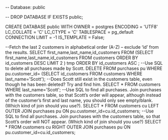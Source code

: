 -- Database: public

-- DROP DATABASE IF EXISTS public;

CREATE DATABASE public
    WITH
    OWNER = postgres
    ENCODING = 'UTF8'
    LC_COLLATE = 'C'
    LC_CTYPE = 'C'
    TABLESPACE = pg_default
    CONNECTION LIMIT = -1
    IS_TEMPLATE = False;
	
--Fetch the last 2 customers in alphabetical order (A-Z) – exclude ‘id’ from the results.
SELECT first_name,last_name,id_customers FROM (SELECT first_name,last_name,id_customers FROM customers ORDER BY id_customers DESC LIMIT 2 ) tmp ORDER BY id_customers ASC  ;
--Use SQL to delete all purchases made by Scott.
DELETE FROM purchases pu WHERE pu.customer_id= (SELECT id_customers FROM customers WHERE last_name='Scott');
--Does Scott still exist in the customers table, even though he has been deleted? Try and find him.
SELECT * FROM customers WHERE last_name='Scott';
--Use SQL to find all purchases. Join purchases with the customers table, so that Scott’s order will appear, although instead of the customer’s first and last name, you should only see empty/blank. (Which kind of join should you use?).
SELECT * FROM customers cu LEFT OUTER JOIN purchases pu ON pu.customer_id=cu.id_customers; 
--Use SQL to find all purchases. Join purchases with the customers table, so that Scott’s order will NOT appear. (Which kind of join should you use?)
SELECT * FROM customers cu RIGHT OUTER JOIN purchases pu ON pu.customer_id=cu.id_customers;     